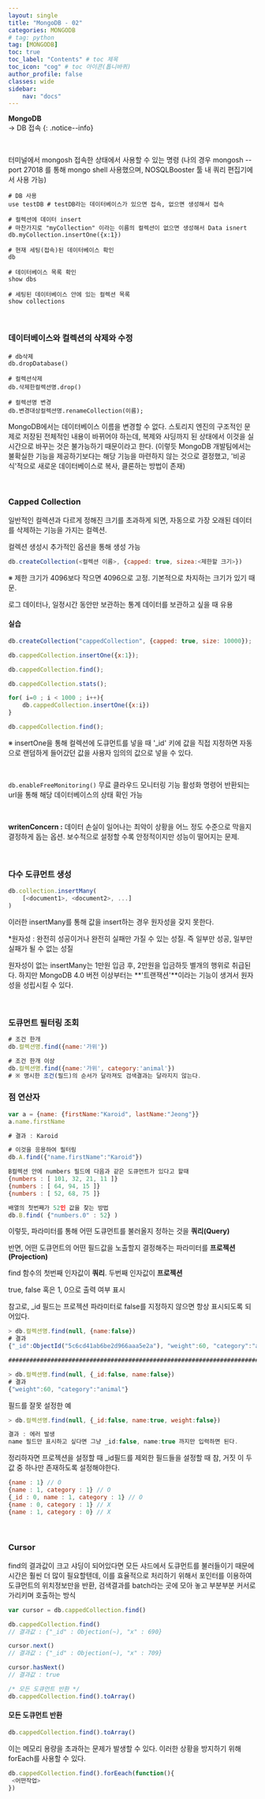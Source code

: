 ```yaml
---
layout: single
title: "MongoDB - 02"
categories: MONGODB
# tag: python
tag: [MONGODB]
toc: true
toc_label: "Contents" # toc 제목
toc_icon: "cog" # toc 아이콘(톱니바퀴)
author_profile: false
classes: wide
sidebar:
    nav: "docs"
---
```




**MongoDB** 
<br> → DB 접속
{: .notice--info}

<br>

터미널에서 mongosh 접속한 상태에서 사용할 수 있는 명령
(나의 경우 mongosh --port 27018 를 통해 mongo shell 사용했으며, NOSQLBooster 툴 내 쿼리 편집기에서 사용 가능)

```shell
# DB 사용
use testDB # testDB라는 데이터베이스가 있으면 접속, 없으면 생성해서 접속

# 컬렉션에 데이터 insert
# 마찬가지로 "myCollection" 이라는 이름의 컬렉션이 없으면 생성해서 Data isnert
db.myCollection.insertOne({x:1}) 

# 현재 세팅(접속)된 데이터베이스 확인
db

# 데이터베이스 목록 확인
show dbs

# 세팅된 데이터베이스 안에 있는 컬렉션 목록
show collections
```

<br>

### 데이터베이스와 컬렉션의 삭제와 수정

```shell
# db삭제
db.dropDatabase()

# 컬렉션삭제
db.삭제한컬렉션명.drop()

# 컬렉션명 변경
db.변경대상컬렉션명.renameCollection(이름);
```



MongoDB에서는 데이터베이스 이름을 변경할 수 없다. 스토리지 엔진의 구조적인 문제로 저장된 전체적인 내용이 바뀌어야 하는데, 복제와 샤딩까지 된 상태에서 이것을 실시간으로 바꾸는 것은 불가능하기 때문이라고 한다. (이렇듯 MongoDB 개발팀에서는 불확실한 기능을 제공하기보다는 해당 기능을 마련하지 않는 것으로 결정했고, '비공식'적으로 새로운 데이터베이스로 복사, 클론하는 방법이 존재)

<br>

### Capped Collection

일반적인 컬렉션과 다르게 정해진 크기를 초과하게 되면, 자동으로 가장 오래된 데이터를 삭제하는 기능을 가지는 컬렉션.

컬렉션 생성시 추가적인 옵션을 통해 생성 가능

```javascript
db.createCollection(<컬렉션 이름>, {capped: true, sizea:<제한할 크기>})
```

※ 제한 크기가 4096보다 작으면 4096으로 고정. 기본적으로 차지하는 크기가 있기 때문.

로그 데이터나, 일정시간 동안만 보관하는 통계 데이터를 보관하고 싶을 때 유용



#### 실습

````javascript
db.createCollection("cappedCollection", {capped: true, size: 10000});

db.cappedCollection.insertOne({x:1});

db.cappedCollection.find();

db.cappedCollection.stats();

for( i=0 ; i < 1000 ; i++){
    db.cappedCollection.insertOne({x:i})
}

db.cappedCollection.find();
````



※ insertOne을 통해 컬렉션에 도큐먼트를 넣을 때 '_id' 키에 값을 직접 지정하면 자동으로 랜덤하게 들어갔던 값을 사용자 임의의 값으로 넣을 수 있다.

<br>

`db.enableFreeMonitoring()` 무료 클라우드 모니터링 기능 활성화 명령어
반환되는 url을 통해 해당 데이터베이스의 상태 확인 가능

<br>

**writenConcern :** 데이터 손실이 일어나는 최악이 상황을 어느 정도 수준으로 막을지 결정하게 돕는 옵션. 보수적으로 설정할 수록 안정적이지만 성능이 떨어지는 문제.

<br>

### 다수 도큐먼트 생성

```javascript
db.collection.insertMany(
	[<document1>, <document2>, ...]
)
```

이러한 insertMany를 통해 값을 insert하는 경우 원자성을 갖지 못한다.

*원자성 : 완전히 성공이거나 완전히 실패만 가질 수 있는 성질.
즉 일부만 성공, 일부만 실패가 될 수 없는 성질 

원자성이 없는 insertMany는 1만원 입금 후, 2만원을 입금하듯 별개의 행위로 취급된다. 하지만 MongoDB 4.0 버전 이상부터는 **'트랜잭션'**이라는 기능이 생겨서 원자성을 성립시킬 수 있다.  

<br>

### 도큐먼트 필터링 조회

```javascript
# 조건 한개
db.컬렉션명.find({name:'가위'})

# 조건 한개 이상
db.컬렉션명.find({name:'가위', category:'animal'})
# ※ 명시한 조건(필드)의 순서가 달라져도 검색결과는 달라지지 않는다.
```



### 점 연산자

```javascript
var a = {name: {firstName:"Karoid", lastName:"Jeong"}}
a.name.firstName

# 결과 : Karoid

# 이것을 응용하여 필터링
db.A.find({"name.firstName":"Karoid"})
```



```javascript
B컬렉션 안에 numbers 필드에 다음과 같은 도큐먼트가 있다고 할때
{numbers : [ 101, 32, 21, 11 ]}
{numbers : [ 64, 94, 15 ]}
{numbers : [ 52, 68, 75 ]}

배열의 첫번째가 52인 값을 찾는 방법
db.B.find( {"numbers.0" : 52} )
```

이렇듯, 파라미터를 통해 어떤 도큐먼트를 불러올지 정하는 것을 **쿼리(Query)**

반면, 어떤 도큐먼트의 어떤 필드값을 노출할지 결정해주는 파라미터를 **프로젝션(Projection)**

find 함수의 첫번째 인자값이 **쿼리**. 두번째 인자값이 **프로젝션**

true, false 혹은 1, 0으로 출력 여부 표시

참고로, _id 필드는 프로젝션 파라미터로 false를 지정하지 않으면 항상 표시되도록 되어있다.

```javascript
> db.컬렉션명.find(null, {name:false})
# 결과
{"_id":ObjectId("5c6cd41ab6be2d966aaa5e2a"), "weight":60, "category":"animal"}

########################################################################

> db.컬렉션명.find(null, {_id:false, name:false})
# 결과
{"weight":60, "category":"animal"}
```

필드를 잘못 설정한 예

```javascript
> db.컬렉션명.find(null, {_id:false, name:true, weight:false})

결과 : 에러 발생
name 필드만 표시하고 싶다면 그냥 _id:false, name:true 까지만 입력하면 된다.
```

정리하자면 프로젝션을 설정할 때 _id필드를 제외한 필드들을 설정할 때 참, 거짓 이 두 값 중 하나만 존재하도록 설정해야한다.

```javascript
{name : 1} // O
{name : 1, category : 1} // O
{_id : 0, name : 1, category : 1} // O
{name : 0, category : 1} // X
{name : 1, category : 0} // X
```

<br>

### Cursor

find의 결과값이 크고 샤딩이 되어있다면 모든 샤드에서 도큐먼트를 불러들이기 때문에 시간은 훨씬 더 많이 필요할텐데, 이를 효율적으로 처리하기 위해서 포인터를 이용하여 도큐먼트의 위치정보만을 반환, 검색결과를 batch라는 곳에 모아 놓고 부분부분 커서로 가리키며 호출하는 방식

```javascript
var cursor = db.cappedCollection.find()

db.cappedCollection.find()
// 결과값 : {"_id" : Objection(~), "x" : 690}

cursor.next()
// 결과값 : {"_id" : Objection(~), "x" : 709}

cursor.hasNext()
// 결과값 : true

/* 모든 도큐먼트 반환 */
db.cappedCollection.find().toArray()
```

#### 모든 도큐먼트 반환

```javascript
db.cappedCollection.find().toArray()
```

이는 메모리 용량을 초과하는 문제가 발생할 수 있다. 이러한 상황을 방지하기 위해 forEach를 사용할 수 있다.

```javascript
db.cappedCollection.find().forEeach(function(){
 <어떤작업> 
})
```

